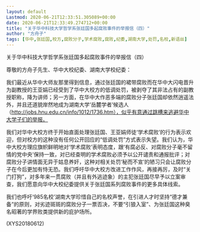 ```yaml
---
layout: default
Lastmod: 2020-06-21T12:33:51.305089+00:00
date: 2020-06-21T12:33:49.274712+00:00
title: "关于华中科技大学哲学系张廷国多起腐败事件的举报信（四）"
author: "方舟子"
tags: [华中,张廷国,校方,腐败分子,学术腐败,腐败,纪委,湖南大学,处罚,名校,新语丝]
---
```


关于华中科技大学哲学系张廷国多起腐败事件的举报信（四）

尊敬的方舟子先生、华中大校纪委、湖南大学校纪委：

我们最近从华中大师友那里得到信息，通过张廷国的裙带腐败而在华中大闪电晋升为副教授的王亚娟已经受到了华中大校方的低调处罚，被剥夺了其非法占有的副教授职称，降为讲师；另一方面，在华中大作恶多端的腐败分子张廷国却依然逍遥法外，并且还道貌岸然地成为湖南大学‘岳麓学者’候选人（http://jobs.hnu.edu.cn/info/1012/1736.htm），似乎有意通过跳槽来逃避华中大学子们的举报。

我们对华中大校方终于开始直面处理张廷国、王亚娟师徒‘学术腐败’的行为表示欢迎，但对校方的这种没有任何公开回应的“低调处罚”方式表示失望。我们认为，华中大校方理应旗帜鲜明地对‘学术腐败’表明态度，跟‘有腐必反、对腐败分子毫不留情的党中央’保持一致，对已经查明的学术腐败必须予以公开谴责和通报批评；对腐败分子讲情面无异于姑息养奸，这种对相关处罚‘秘而不宣’的陋习只会让腐败分子在今后更加有恃无恐。我们呼吁华中大校方改进工作作风，再接再厉，及时“关门打狗”，对多年来一贯腐败（并且有外逃迹象）的主犯张廷国尽早予以立案审查，我们愿意向华中大校纪委提供关于张廷国系列腐败事件的更多具体线索。

我们也呼吁‘985名校’湖南大学珍惜自己的名校声誉，在引进人才时坚持“德才兼备”的原则，对劣迹斑斑的腐败分子一票否决，不要“引狼入室”、为张廷国这种臭名昭著的学界败类提供新的庇护场所。

(XYS20180612)

